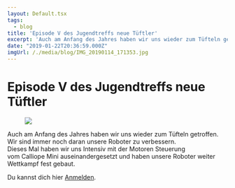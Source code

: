 ```yaml
---
layout: Default.tsx
tags:
  - blog
title: 'Episode V des Jugendtreffs neue Tüftler'
excerpt: 'Auch am Anfang des Jahres haben wir uns wieder zum Tüfteln getroffen. Wir sind immer noch daran unsere Roboter zu verbessern. Dieses Mal haben wir uns Intensiv mit der Motoren Steuerung vom Calliope Mini auseinandergesetzt und […]'
date: "2019-01-22T20:36:59.000Z"
imgUrl: /./media/blog/IMG_20190114_171353.jpg
---
```


# Episode V des Jugendtreffs neue Tüftler

<figure class="wp-block-image"><img decoding="async" loading="lazy" src="/./media/blog/uploads/IMG_20190114_171353-1024x768.jpg" /></figure>

<p>Auch am Anfang des Jahres haben wir uns wieder zum Tüfteln getroffen. Wir sind immer noch daran unsere Roboter zu verbessern. Dieses Mal haben wir uns Intensiv mit der Motoren Steuerung vom Calliope Mini auseinandergesetzt und haben unsere Roboter weiter Wettkampf fest gebaut. <br></p>

<p>Du kannst dich hier&nbsp;<a href="https://chaostreff-flensburg.de/events/jugendtreff-neue-tueftler/">Anmelden</a>.&nbsp;</p>
